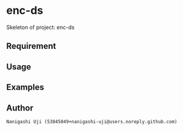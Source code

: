 # enc-ds

Skeleton of project: enc-ds

## Requirement

## Usage

## Examples

## Author
    Nanigashi Uji (53845049+nanigashi-uji@users.noreply.github.com)
